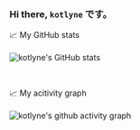 ### Hi there, `kotlyne` です。


📈 My GitHub stats </br></br>
![kotlyne's GitHub stats](https://github-readme-stats.vercel.app/api?username=kotlyne&count_private=true&show_icons=true)

</br>

📈 My acitivity graph </br></br>
![kotlyne's github activity graph](https://activity-graph.herokuapp.com/graph?username=kotlyne&theme=nord)




<!--
**kotlyne/kotlyne** is a ✨ _special_ ✨ repository because its `README.md` (this file) appears on your GitHub profile.

Here are some ideas to get you started:

- 🔭 I’m currently working on ...
- 🌱 I’m currently learning ...
- 👯 I’m looking to collaborate on ...
- 🤔 I’m looking for help with ...
- 💬 Ask me about ...
- 📫 How to reach me: ...
- 😄 Pronouns: ...
- ⚡ Fun fact: ...
-->
